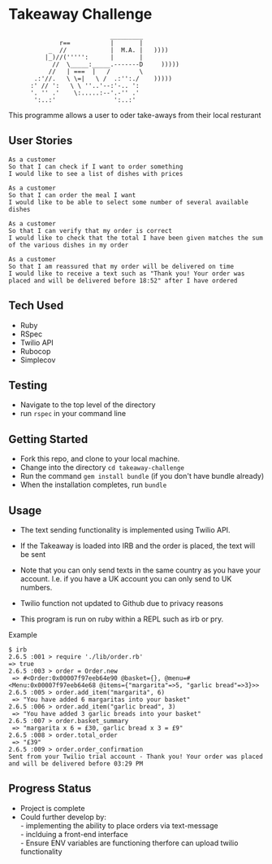 Takeaway Challenge
==================
```
                            _________
              r==           |       |
           _  //            |  M.A. |   ))))
          |_)//(''''':      |       |
            //  \_____:_____.-------D     )))))
           //   | ===  |   /        \
       .:'//.   \ \=|   \ /  .:'':./    )))))
      :' // ':   \ \ ''..'--:'-.. ':
      '. '' .'    \:.....:--'.-'' .'
       ':..:'                ':..:'

 ```

This programme allows a user to oder take-aways from their local resturant 

## User Stories ##

```
As a customer
So that I can check if I want to order something
I would like to see a list of dishes with prices

As a customer
So that I can order the meal I want
I would like to be able to select some number of several available dishes

As a customer
So that I can verify that my order is correct
I would like to check that the total I have been given matches the sum of the various dishes in my order

As a customer
So that I am reassured that my order will be delivered on time
I would like to receive a text such as "Thank you! Your order was placed and will be delivered before 18:52" after I have ordered
```

## Tech Used ##
- Ruby
- RSpec
- Twilio API
- Rubocop
- Simplecov

## Testing ##

- Navigate to the top level of the directory
- run `rspec` in your command line

## Getting Started ##

- Fork this repo, and clone to your local machine.
- Change into the directory `cd takeaway-challenge`
- Run the command  `gem install bundle` (if you don't have bundle already)
- When the installation completes, run `bundle`

## Usage ##

- The text sending functionality is implemented using Twilio API.
- If the Takeaway is loaded into IRB and the order is placed, the text will be sent
- Note that you can only send texts in the same country as you have your account. I.e. if you have a UK account you can only send to UK numbers.
- Twilio function not updated to Github due to privacy reasons 


- This program is run on ruby within a REPL such as irb or pry. 

Example
``` 
$ irb
2.6.5 :001 > require './lib/order.rb'
=> true 
2.6.5 :003 > order = Order.new
 => #<Order:0x00007f97eeb64e90 @basket={}, @menu=#<Menu:0x00007f97eeb64e68 @items={"margarita"=>5, "garlic bread"=>3}>> 
2.6.5 :005 > order.add_item("margarita", 6)
 => "You have added 6 margaritas into your basket" 
2.6.5 :006 > order.add_item("garlic bread", 3)
 => "You have added 3 garlic breads into your basket" 
2.6.5 :007 > order.basket_summary
 => "margarita x 6 = £30, garlic bread x 3 = £9" 
2.6.5 :008 > order.total_order
 => "£39" 
2.6.5 :009 > order.order_confirmation
Sent from your Twilio trial account - Thank you! Your order was placed and will be delivered before 03:29 PM 
```

## Progress Status ##
  - Project is complete
  - Could further develop by:\
                         - implementing the ability to place orders via text-message\
                         - inclduing a front-end interface\
                         - Ensure ENV variables are functioning therfore can upload twilio functionality



